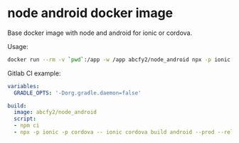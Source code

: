 # node android docker image

Base docker image with node and android for ionic or cordova.

Usage:

```bash
docker run --rm -v `pwd`:/app -w /app abcfy2/node_android npx -p ionic -p cordova -- ionic build ...
```

Gitlab CI example:

```yaml
variables:
  GRADLE_OPTS: '-Dorg.gradle.daemon=false'

build:
  image: abcfy2/node_android
  script:
  - npm ci
  - npx -p ionic -p cordova -- ionic cordova build android --prod --release ...
```

